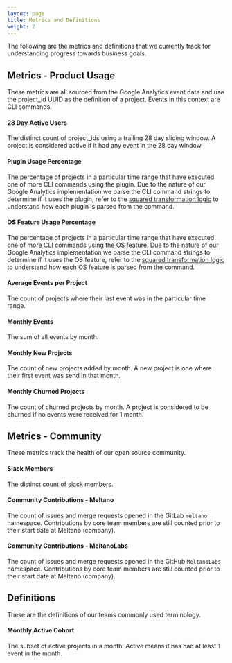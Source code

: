 ```yaml
---
layout: page
title: Metrics and Definitions
weight: 2
---
```


The following are the metrics and definitions that we currently track for understanding progress towards business goals.

## Metrics - Product Usage

These metrics are all sourced from the Google Analytics event data and use the project_id UUID as the definition of a project.
Events in this context are CLI commands.

#### 28 Day Active Users
The distinct count of project_ids using a trailing 28 day sliding window.
A project is considered active if it had any event in the 28 day window.

#### Plugin Usage Percentage
The percentage of projects in a particular time range that have executed one of more CLI commands using the plugin.
Due to the nature of our Google Analytics implementation we parse the CLI command strings to determine if it uses the plugin, refer to the [squared transformation logic](https://gitlab.com/meltano/squared/-/tree/master/data/transform/models) to understand how each plugin is parsed from the command.

#### OS Feature Usage Percentage
The percentage of projects in a particular time range that have executed one of more CLI commands using the OS feature.
Due to the nature of our Google Analytics implementation we parse the CLI command strings to determine if it uses the OS feature, refer to the [squared transformation logic](https://gitlab.com/meltano/squared/-/tree/master/data/transform/models) to understand how each OS feature is parsed from the command.

#### Average Events per Project
The count of projects where their last event was in the particular time range.

#### Monthly Events
The sum of all events by month.

#### Monthly New Projects
The count of new projects added by month.
A new project is one where their first event was send in that month.

#### Monthly Churned Projects
The count of churned projects by month.
A project is considered to be churned if no events were received for 1 month.


## Metrics - Community
These metrics track the health of our open source community.

#### Slack Members
The distinct count of slack members.

#### Community Contributions - Meltano
The count of issues and merge requests opened in the GitLab `meltano` namespace.
Contributions by core team members are still counted prior to their start date at Meltano (company).

#### Community Contributions - MeltanoLabs
The count of issues and merge requests opened in the GitHub `MeltanoLabs` namespace.
Contributions by core team members are still counted prior to their start date at Meltano (company).


## Definitions
These are the definitions of our teams commonly used terminology.

#### Monthly Active Cohort
The subset of active projects in a month.
Active means it has had at least 1 event in the month.

